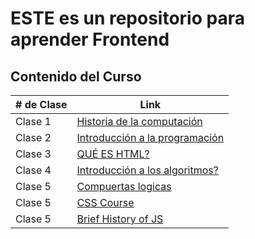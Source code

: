 # ESTE es un repositorio para aprender Frontend

## Contenido del Curso


| # de Clase    | Link |
| -------- | ------- |
| Clase 1  | [Historia de la computación](https://docs.google.com/presentation/d/19LE2jvyn_L0N94ai8yfunUAZ93yzALHcrQRjqYu1sgc/edit?usp=sharing)    |
| Clase 2 | [Introducción a la programación](https://docs.google.com/presentation/d/1DDll6_d6B9e1IxpLjrJNKur9tPuAW3U4UkUqdAlojRg/edit?usp=sharing)    |
| Clase 3  | [QUÉ ES HTML?](https://docs.google.com/presentation/d/1qH3wU3mLyYNgpm5rng4q7MknnhywLLxs8z9UBcp5Ntk/edit?usp=sharing)   |
| Clase 4  | [Introducción a los algoritmos?](https://docs.google.com/presentation/d/1mIR5zg-U77WwUZ9NZSBhK-zRW2LZBMPz1ALePH5vDLc/edit?usp=sharing)   |
| Clase 5  | [Compuertas logicas](https://docs.google.com/presentation/d/1ND6YS7yf9XgF1Ko_fhwMANkvSPFSccgKvU1rwVtl5fQ/edit?usp=sharing)   |
| Clase 5  | [CSS Course](https://docs.google.com/presentation/d/1pkhxOGVT9XcU6rH7RLYPkX1VA0uvu9fLbitML_9iK1o/edit?usp=sharing)   |
| Clase 5  | [Brief History of JS ](https://docs.google.com/presentation/d/1VcZPeqjWkQQOOKtOCbUZQUCpfso6uzItpzc6YRAuhZo/edit?usp=sharing)   |
